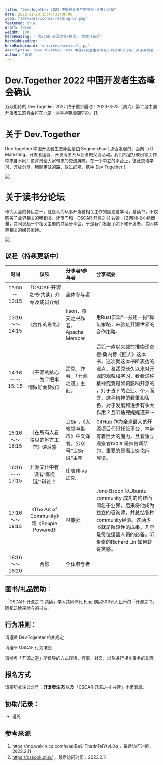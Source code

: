 ```yaml
---
title: "Dev.Together 2022 中国开发者生态峰会·读书分论坛"
date: 2022-11-28T15:47:33+08:00
icon: "services/icons8-reading-67.png"
featured: true
draft: false
weight: 100
heroHeading: '「OSCAR·开源之书·共读」 文章与新闻'
heroSubHeading: ''
heroBackground: 'services/service1.jpg'
description: 'Dev.Together 2022 中国开发者生态峰会上的读书分论坛，关于开发者、共同体以及他们的关系经验分享和累积。'
author: '适兕'
---
```

# Dev.Together 2022 中国开发者生态峰会确认

万众期待的 Dev.Together 2022 终于重新启动！2023-3-25（周六）第二届中国开发者生态峰会将在北京 · 丽亭华苑酒店举办。[1]

# 关于 Dev.Together

Dev Together 中国开发者生态峰会是由 SegmentFault 思否发起的，面向 to D Marketing、开发者运营、开发者关系从业者的交流活动。我们希望打破日常工作中来自不同厂商背景给大家带来的交流屏障，在一个中立的平台上，彼此交流学习、开放分享，畅聊走过的路、踩过的坑，携手 Dev Together！

![](../../images/books-dev-together-2023.png)

# 关于读书分论坛

作为大会的特色之一，就是认为从事开发者相关工作的朋友爱学习，爱读书，不仅购买了业界相关的畅销书，还专门和「OSCAR·开源之书·共读」[2]等读书小组商量，共同发起一个相关主题的共读分享会，于是我们发起了如下和开发者、共同体等相关的经典阅读。

![](../../images/books-dev-togehter-2022.png)

## 议程（持续更新中）

| 时间      | 议项 |分享者/参与者  | 分享概要 |
|:--------------:|:-------------:|:---------|:-----------------|
|13:00～13:15  |「OSCAR·开源之书·共读」介绍及成员介绍|全体参与者
|13:16 ～～ 14:15  |《合作的进化》 |tison，夜天之书作者，Apache Member | 用Rust实现“一报还一报”算法策略，来验证开源世界的合作策略。
|14:16 ～～15: 15|《开源的核心——为了把事情做好而做好》|适兕，作者，「开源之道」主创。|适兕一直以来都在推崇理查德·桑内特《匠人》这本书，这次就这本书所表达的观点，和适兕长久以来对开源的观察和学习，看看这种精神究竟是如何影响开源的 ，对于当下的企业、个人而言，这种精神的看重和弘扬，对于发展和进步有多大作用？且听适兕娓娓道来～
|15:16 ～～ 16:15 |《在所有人看得见的地方工作》读后感  |卫Sir ，《大教堂与集市》中文译者，公众号“卫Sir说”主笔|GitHub 作为全球最大的开源项目代码托管平台，本身有着巨大的魔力，且看独立观察者Nidia 是如何调研的，重要的是看卫Sir如何解读。
|16:16 ～～ 17:15 | 开源文化中有没有‘鄙视链’“辩论？ |庄表伟 vs 适兕|
|17:16 ～～ 18:15  | 《The Art of Community》和《People Powered》 |林旅强|Jono Bacon 以Ubuntu community 成功的构建而闻名于业界，后来将他成为独立的咨询师，并总结各种community经验。这两本书就是阶段性的成果，几乎是每位运营人员的必备。听传奇的Richard Lin 如何获得灵感。
|18:16～～18:20  |合影|全体参与者

## 图书/礼品赞助：

「OSCAR· 开源之书·共读」学习共同体代 [Fine](https://github.com/FineFan) 购买500元人民币的「开源之书」随机送给来参与的书友。

## 行为准则：

请遵循 Dev·Togehter 相关规定

请遵守 OSCAR 行为准则

请参考「开源之道」所倡导的方式谈话、行事、社交，以及进行相关事务的处理。

## 报名方式

请密切关注公众号：**开发者生态** 以及「OSCAR·开源之书·共读」小组消息。

## 协助/记录：

* 适兕

## 参考来源

1. https://mp.weixin.qq.com/s/aplBeSjlThadnTeIYtyLOg ，最后访问时间：2023.2.11
2. https://osbook.club/ ，最后访问时间：2023.2.11
